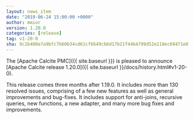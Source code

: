 ```yaml
---
layout: news_item
date: "2019-06-24 15:00:00 +0000"
author: mmior
version: 1.20.0
categories: [release]
tag: v1-20-0
sha: 9c2b408e7a9bfc7b60b34cd61cf6649cb6d17b21f44b4799d52e118ec69471e8
---
```

<!--
{% comment %}
Licensed to the Apache Software Foundation (ASF) under one or more
contributor license agreements.  See the NOTICE file distributed with
this work for additional information regarding copyright ownership.
The ASF licenses this file to you under the Apache License, Version 2.0
(the "License"); you may not use this file except in compliance with
the License.  You may obtain a copy of the License at

http://www.apache.org/licenses/LICENSE-2.0

Unless required by applicable law or agreed to in writing, software
distributed under the License is distributed on an "AS IS" BASIS,
WITHOUT WARRANTIES OR CONDITIONS OF ANY KIND, either express or implied.
See the License for the specific language governing permissions and
limitations under the License.
{% endcomment %}
-->

The [Apache Calcite PMC]({{ site.baseurl }})
is pleased to announce
[Apache Calcite release 1.20.0]({{ site.baseurl }}/docs/history.html#v1-20-0).

This release comes three months after 1.19.0. It includes more than 130 resolved issues, comprising of a few new features as well as general improvements and bug-fixes.
It includes support for anti-joins, recursive queries, new functions, a new adapter, and many more bug fixes and improvements.
